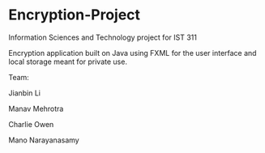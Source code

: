 # Encryption-Project

Information Sciences and Technology project for IST 311


Encryption application built on Java using FXML for the user interface and local storage meant for private use.

Team:

Jianbin Li

Manav Mehrotra

Charlie Owen

Mano Narayanasamy
